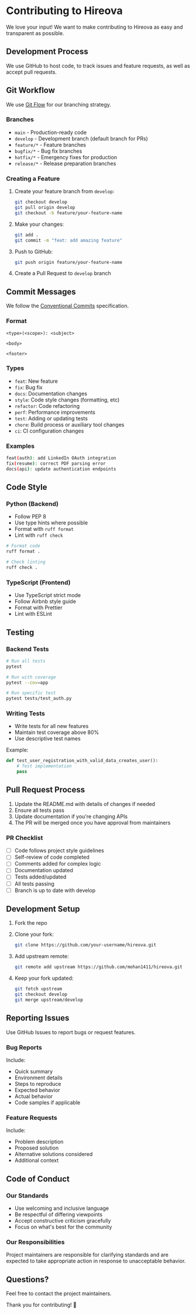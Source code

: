 # Contributing to Hireova

We love your input! We want to make contributing to Hireova as easy and transparent as possible.

## Development Process

We use GitHub to host code, to track issues and feature requests, as well as accept pull requests.

## Git Workflow

We use [Git Flow](https://nvie.com/posts/a-successful-git-branching-model/) for our branching strategy.

### Branches

- `main` - Production-ready code
- `develop` - Development branch (default branch for PRs)
- `feature/*` - Feature branches
- `bugfix/*` - Bug fix branches
- `hotfix/*` - Emergency fixes for production
- `release/*` - Release preparation branches

### Creating a Feature

1. Create your feature branch from `develop`:
   ```bash
   git checkout develop
   git pull origin develop
   git checkout -b feature/your-feature-name
   ```

2. Make your changes:
   ```bash
   git add .
   git commit -m "feat: add amazing feature"
   ```

3. Push to GitHub:
   ```bash
   git push origin feature/your-feature-name
   ```

4. Create a Pull Request to `develop` branch

## Commit Messages

We follow the [Conventional Commits](https://www.conventionalcommits.org/) specification.

### Format
```
<type>(<scope>): <subject>

<body>

<footer>
```

### Types
- `feat`: New feature
- `fix`: Bug fix
- `docs`: Documentation changes
- `style`: Code style changes (formatting, etc)
- `refactor`: Code refactoring
- `perf`: Performance improvements
- `test`: Adding or updating tests
- `chore`: Build process or auxiliary tool changes
- `ci`: CI configuration changes

### Examples
```bash
feat(auth): add LinkedIn OAuth integration
fix(resume): correct PDF parsing error
docs(api): update authentication endpoints
```

## Code Style

### Python (Backend)
- Follow PEP 8
- Use type hints where possible
- Format with `ruff format`
- Lint with `ruff check`

```bash
# Format code
ruff format .

# Check linting
ruff check .
```

### TypeScript (Frontend)
- Use TypeScript strict mode
- Follow Airbnb style guide
- Format with Prettier
- Lint with ESLint

## Testing

### Backend Tests
```bash
# Run all tests
pytest

# Run with coverage
pytest --cov=app

# Run specific test
pytest tests/test_auth.py
```

### Writing Tests
- Write tests for all new features
- Maintain test coverage above 80%
- Use descriptive test names

Example:
```python
def test_user_registration_with_valid_data_creates_user():
    # Test implementation
    pass
```

## Pull Request Process

1. Update the README.md with details of changes if needed
2. Ensure all tests pass
3. Update documentation if you're changing APIs
4. The PR will be merged once you have approval from maintainers

### PR Checklist
- [ ] Code follows project style guidelines
- [ ] Self-review of code completed
- [ ] Comments added for complex logic
- [ ] Documentation updated
- [ ] Tests added/updated
- [ ] All tests passing
- [ ] Branch is up to date with develop

## Development Setup

1. Fork the repo
2. Clone your fork:
   ```bash
   git clone https://github.com/your-username/hireova.git
   ```

3. Add upstream remote:
   ```bash
   git remote add upstream https://github.com/mohan1411/hireova.git
   ```

4. Keep your fork updated:
   ```bash
   git fetch upstream
   git checkout develop
   git merge upstream/develop
   ```

## Reporting Issues

Use GitHub Issues to report bugs or request features.

### Bug Reports
Include:
- Quick summary
- Environment details
- Steps to reproduce
- Expected behavior
- Actual behavior
- Code samples if applicable

### Feature Requests
Include:
- Problem description
- Proposed solution
- Alternative solutions considered
- Additional context

## Code of Conduct

### Our Standards
- Use welcoming and inclusive language
- Be respectful of differing viewpoints
- Accept constructive criticism gracefully
- Focus on what's best for the community

### Our Responsibilities
Project maintainers are responsible for clarifying standards and are expected to take appropriate action in response to unacceptable behavior.

## Questions?

Feel free to contact the project maintainers.

Thank you for contributing! 🚀